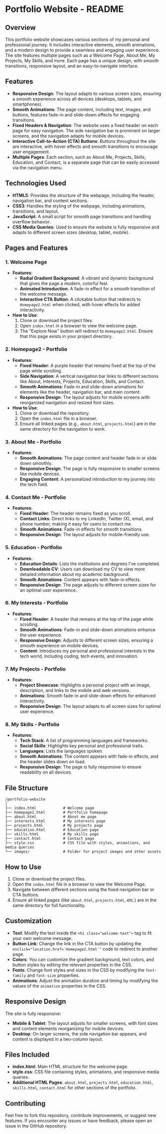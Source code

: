 
# Portfolio Website - README

## Overview

This portfolio website showcases various sections of my personal and professional journey. It includes interactive elements, smooth animations, and a modern design to provide a seamless and engaging user experience. The site features multiple pages such as a Welcome Page, About Me, My Projects, My Skills, and more. Each page has a unique design, with smooth transitions, responsive layout, and an easy-to-navigate interface.

## Features

- **Responsive Design**: The layout adapts to various screen sizes, ensuring a smooth experience across all devices (desktops, tablets, and smartphones).
- **Smooth Animations**: The page content, including text, images, and buttons, features fade-in and slide-down effects for engaging transitions.
- **Fixed Headers & Navigation**: The website uses a fixed header on each page for easy navigation. The side navigation bar is prominent on larger screens, and the navigation adapts for mobile devices.
- **Interactive Call-to-Action (CTA) Buttons**: Buttons throughout the site are interactive, with hover effects and smooth transitions to encourage user engagement.
- **Multiple Pages**: Each section, such as About Me, Projects, Skills, Education, and Contact, is a separate page that can be easily accessed via the navigation menu.

## Technologies Used

- **HTML5**: Provides the structure of the webpage, including the header, navigation bar, and content sections.
- **CSS3**: Handles the styling of the webpage, including animations, transitions, and layout.
- **JavaScript**: A small script for smooth page transitions and handling overflow behavior.
- **CSS Media Queries**: Used to ensure the website is fully responsive and adapts to different screen sizes (desktop, tablet, mobile).

## Pages and Features

### 1. **Welcome Page**
   - **Features**:
     - **Radial Gradient Background**: A vibrant and dynamic background that gives the page a modern, colorful feel.
     - **Animated Introduction**: A fade-in effect for a smooth transition of the welcome message.
     - **Interactive CTA Button**: A clickable button that redirects to `Homepage2.html` when clicked, with hover effects for added interactivity.
   - **How to Use**: 
     1. Clone or download the project files.
     2. Open `index.html` in a browser to view the welcome page.
     3. The "Explore Now" button will redirect to `Homepage2.html`. Ensure that this page exists in your project directory.

### 2. **Homepage2 - Portfolio**
   - **Features**:
     - **Fixed Header**: A purple header that remains fixed at the top of the page while scrolling.
     - **Side Navigation**: A vertical navigation bar links to different sections like About, Interests, Projects, Education, Skills, and Contact.
     - **Smooth Animations**: Fade-in and slide-down animations for elements like the header, navigation bar, and main content.
     - **Responsive Design**: The layout adjusts for mobile screens with reorganized navigation and resized font sizes.
   - **How to Use**:
     1. Clone or download the repository.
     2. Open the `index.html` file in a browser.
     3. Ensure all linked pages (e.g., `about.html`, `projects.html`) are in the same directory for the navigation to work.

### 3. **About Me - Portfolio**
   - **Features**:
     - **Smooth Animations**: The page content and header fade in or slide down smoothly.
     - **Responsive Design**: The page is fully responsive to smaller screens like mobile devices.
     - **Engaging Content**: A personalized introduction to my journey into the tech field.

### 4. **Contact Me - Portfolio**
   - **Features**:
     - **Fixed Header**: The header remains fixed as you scroll.
     - **Contact Links**: Direct links to my LinkedIn, Twitter (X), email, and phone number, making it easy for users to contact me.
     - **Smooth Animations**: Fade-in effects for smooth transitions.
     - **Responsive Design**: The layout adjusts for mobile-friendly use.

### 5. **Education - Portfolio**
   - **Features**:
     - **Education Details**: Lists the institutions and degrees I've completed.
     - **Downloadable CV**: Users can download my CV to view more detailed information about my academic background.
     - **Smooth Animations**: Content appears with fade-in effects.
     - **Responsive Design**: The page adjusts to different screen sizes for an optimal user experience.

### 6. **My Interests - Portfolio**
   - **Features**:
     - **Fixed Header**: A header that remains at the top of the page while scrolling.
     - **Smooth Animations**: Fade-in and slide-down animations enhance the user experience.
     - **Responsive Design**: Adjusts to different screen sizes, ensuring a smooth experience on mobile devices.
     - **Content**: Introduces my personal and professional interests in the tech world, including coding, tech events, and innovation.

### 7. **My Projects - Portfolio**
   - **Features**:
     - **Project Showcase**: Highlights a personal project with an image, description, and links to the mobile and web versions.
     - **Animations**: Smooth fade-in and slide-down effects for enhanced interactivity.
     - **Responsive Design**: The layout adapts to all screen sizes for optimal user experience.

### 8. **My Skills - Portfolio**
   - **Features**:
     - **Tech Stack**: A list of programming languages and frameworks.
     - **Social Skills**: Highlights key personal and professional traits.
     - **Languages**: Lists the languages spoken.
     - **Smooth Animations**: The content appears with fade-in effects, and the header slides down on load.
     - **Responsive Design**: The page is fully responsive to ensure readability on all devices.

## File Structure

```
/portfolio-website
│
├── index.html            # Welcome page
├── homepage2.html        # Portfolio homepage
├── about.html            # About me page
├── interests.html        # My interests page
├── projects.html         # My projects page
├── education.html        # Education page
├── skills.html           # My skills page
├── contact.html          # Contact page
├── style.css             # CSS file with styles, animations, and media queries
└── images/               # Folder for project images and other assets
```

## How to Use

1. Clone or download the project files.
2. Open the `index.html` file in a browser to view the Welcome Page.
3. Navigate between different sections using the fixed navigation bar or CTA buttons.
4. Ensure all linked pages (like `about.html`, `projects.html`, etc.) are in the same directory for full functionality.

## Customization

- **Text**: Modify the text inside the `<h1 class="welcome-text">` tag to fit your own welcome message.
- **Button Link**: Change the link in the CTA button by updating the `onclick="location.href='Homepage2.html'"` code to redirect to another page.
- **Colors**: You can customize the gradient background, text colors, and button styles by editing the relevant properties in the CSS.
- **Fonts**: Change font styles and sizes in the CSS by modifying the `font-family` and `font-size` properties.
- **Animations**: Adjust the animation duration and timing by modifying the values of the `animation` properties in the CSS.

## Responsive Design

The site is fully responsive:

- **Mobile & Tablet**: The layout adjusts for smaller screens, with font sizes and content elements reorganizing for mobile devices.
- **Desktop**: On larger screens, the side navigation bar appears, and content is displayed in a two-column layout.

## Files Included

- **index.html**: Main HTML structure for the welcome page.
- **style.css**: CSS file containing styles, animations, and responsive media queries.
- **Additional HTML Pages**: `about.html`, `projects.html`, `education.html`, `skills.html`, `contact.html` for other sections of the portfolio.

## Contributing

Feel free to fork this repository, contribute improvements, or suggest new features. If you encounter any issues or have feedback, please open an issue in the GitHub repository.


